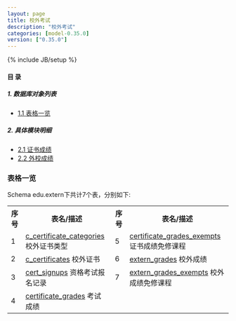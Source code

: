 ```yaml
---
layout: page
title: 校外考试 
description: "校外考试"
categories: [model-0.35.0]
version: ["0.35.0"]
---
```

{% include JB/setup %}

#### 目 录

##### 1. 数据库对象列表
  * [1.1 表格一览](index.html#表格一览)

##### 2. 具体模块明细
* [2.1 证书成绩](/model/edu/extern/certificate.html)
* [2.2 外校成绩](/model/edu/extern/extern.html)

### 表格一览
Schema edu.extern下共计7个表，分别如下:

<table class="table table-bordered table-striped table-condensed">
  <tr>
    <th class="info_header text-center">序号</th>
    <th class="info_header">表名/描述</th>
    <th class="info_header text-center">序号</th>
    <th class="info_header">表名/描述</th>
  </tr>
  <tr>
    <td>1</td>
    <td><a href="error">c_certificate_categories</a> 校外证书类型</td>
    <td>5</td>
    <td><a href="/model/edu/extern/certificate.html#表格-certificate_grades_exempts-证书成绩免修课程">certificate_grades_exempts</a> 证书成绩免修课程</td>
  </tr>
  <tr>
    <td>2</td>
    <td><a href="error">c_certificates</a> 校外证书</td>
    <td>6</td>
    <td><a href="/model/edu/extern/extern.html#表格-extern_grades-校外成绩">extern_grades</a> 校外成绩</td>
  </tr>
  <tr>
    <td>3</td>
    <td><a href="error">cert_signups</a> 资格考试报名记录</td>
    <td>7</td>
    <td><a href="/model/edu/extern/extern.html#表格-extern_grades_exempts-校外成绩免修课程">extern_grades_exempts</a> 校外成绩免修课程</td>
  </tr>
  <tr>
    <td>4</td>
    <td><a href="/model/edu/extern/certificate.html#表格-certificate_grades-考试成绩">certificate_grades</a> 考试成绩</td>
    <td></td>
    <td></td>
  </tr>
</table>

